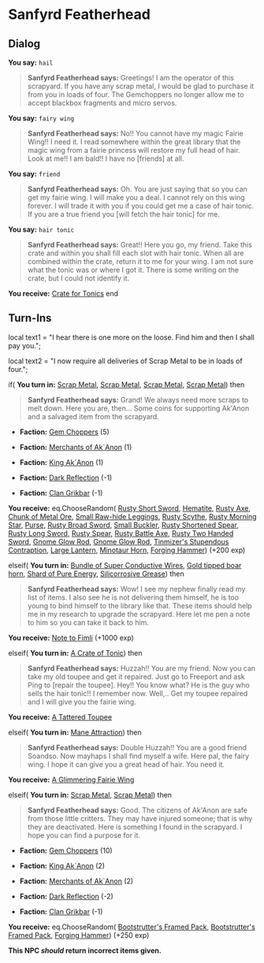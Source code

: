 # Sanfyrd Featherhead




## Dialog

**You say:** `hail`



>**Sanfyrd Featherhead says:** Greetings! I am the operator of this scrapyard. If you have any scrap metal, I would be glad to purchase it from you in loads of four. The Gemchoppers no longer allow me to accept blackbox fragments and micro servos.

**You say:** `fairy wing`



>**Sanfyrd Featherhead says:** No!! You cannot have my magic Fairie Wing!! I need it. I read somewhere within the great library that the magic wing from a fairie princess will restore my full head of hair. Look at me!! I am bald!! I have no [friends] at all.

**You say:** `friend`



>**Sanfyrd Featherhead says:** Oh. You are just saying that so you can get my fairie wing. I will make you a deal. I cannot rely on this wing forever. I will trade it with you if you could get me a case of hair tonic. If you are a true friend you [will fetch the hair tonic] for me.

**You say:** `hair tonic`



>**Sanfyrd Featherhead says:** Great!! Here you go, my friend. Take this crate and within you shall fill each slot with hair tonic. When all are combined within the crate, return it to me for your wing. I am not sure what the tonic was or where I got it. There is some writing on the crate, but I could not identify it.


**You receive:**  [Crate for Tonics](/item/17979)
end

## Turn-Ins



local text1 = "I hear there is one more on the loose. Find him and then I shall pay you.";

local text2 = "I now require all deliveries of Scrap Metal to be in loads of four.";



if( **You turn in:** [Scrap Metal](/item/13198), [Scrap Metal](/item/13198), [Scrap Metal](/item/13198), [Scrap Metal](/item/13198)) then 


>**Sanfyrd Featherhead says:** Grand! We always need more scraps to melt down. Here you are, then... Some coins for supporting Ak'Anon and a salvaged item from the scrapyard.


* __Faction:__ [Gem Choppers](/faction/255) (5)


* __Faction:__ [Merchants of Ak`Anon](/faction/288) (1)


* __Faction:__ [King Ak`Anon](/faction/333) (1)


* __Faction:__ [Dark Reflection](/faction/238) (-1)


* __Faction:__ [Clan Grikbar](/faction/1604) (-1)


 **You receive:** eq.ChooseRandom( [Rusty Short Sword](/item/5013), [Hematite](/item/10018), [Rusty Axe](/item/5014), [Chunk of Metal Ore](/item/10060), [Small Raw-hide Leggings](/item/2159), [Rusty Scythe](/item/5015), [Rusty Morning Star](/item/6016), [Purse](/item/17009), [Rusty Broad Sword](/item/5016), [Small Buckler](/item/9009), [Rusty Shortened Spear](/item/7010), [Rusty Long Sword](/item/5019), [Rusty Spear](/item/7009), [Rusty Battle Axe](/item/5020), [Rusty Two Handed Sword](/item/5023), [Gnome Glow Rod](/item/12340), [Gnome Glow Rod](/item/12340), [Tinmizer's Stupendous Contraption](/item/17033), [Large Lantern](/item/13004), [Minotaur Horn](/item/13077), [Forging Hammer](/item/6027)) (+200 exp)

elseif( **You turn in:** [Bundle of Super Conductive Wires](/item/9426), [Gold tipped boar horn](/item/28618), [Shard of Pure Energy](/item/29906), [Silicorrosive Grease](/item/28165)) then 


>**Sanfyrd Featherhead says:** Wow! I see my nephew finally read my list of items. I also see he is not delivering them himself, he is too young to bind himself to the library like that. These items should help me in my research to upgrade the scrapyard. Here let me pen a note to him so you can take it back to him.


 **You receive:**  [Note to Fimli](/item/15980) (+1000 exp)

elseif( **You turn in:** [A Crate of Tonic](/item/12336)) then


>**Sanfyrd Featherhead says:** Huzzah!! You are my friend. Now you can take my old toupee and get it repaired. Just go to Freeport and ask Ping to [repair the toupee]. Hey!! You know what? He is the guy who sells the hair tonic!! I remember now. Well,.. Get my toupee repaired and I will give you the fairie wing.


 **You receive:**  [A Tattered Toupee](/item/12337) 

elseif( **You turn in:** [Mane Attraction](/item/12254)) then


>**Sanfyrd Featherhead says:** Double Huzzah!! You are a good friend Soandso. Now mayhaps I shall find myself a wife. Here pal, the fairy wing. I hope it can give you a great head of hair. You need it.


 **You receive:**  [A Glimmering Fairie Wing](/item/12339) 

elseif( **You turn in:** [Scrap Metal](/item/13216), [Scrap Metal](/item/13217)) then


>**Sanfyrd Featherhead says:** Good. The citizens of Ak'Anon are safe from those little critters. They may have injured someone; that is why they are deactivated. Here is something I found in the scrapyard. I hope you can find a purpose for it.


* __Faction:__ [Gem Choppers](/faction/255) (10)


* __Faction:__ [King Ak`Anon](/faction/333) (2)


* __Faction:__ [Merchants of Ak`Anon](/faction/288) (2)


* __Faction:__ [Dark Reflection](/faction/238) (-2)


* __Faction:__ [Clan Grikbar](/faction/1604) (-1)


 **You receive:** eq.ChooseRandom( [Bootstrutter's Framed Pack](/item/17981), [Bootstrutter's Framed Pack](/item/17981), [Forging Hammer](/item/6027)) (+250 exp)

**This NPC *should* return incorrect items given.**
